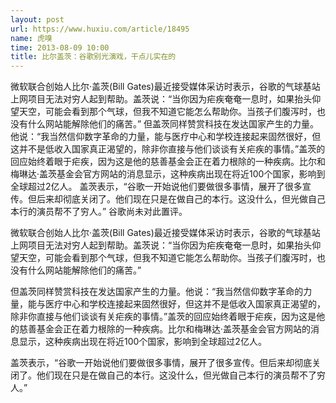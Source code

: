 ```yaml
---
layout: post
url: https://www.huxiu.com/article/18495
name: 虎嗅
time: 2013-08-09 10:00
title: 比尔盖茨：谷歌别光演戏，干点儿实在的
---
```

微软联合创始人比尔·盖茨(Bill Gates)最近接受媒体采访时表示，谷歌的气球基站上网项目无法对穷人起到帮助。盖茨说：“当你因为疟疾奄奄一息时，如果抬头仰望天空，可能会看到那个气球，但我不知道它能怎么帮助你。当孩子们腹泻时，也没有什么网站能解除他们的痛苦。” 但盖茨同样赞赏科技在发达国家产生的力量。他说：“我当然信仰数字革命的力量，能与医疗中心和学校连接起来固然很好，但这并不是低收入国家真正渴望的，除非你直接与他们谈谈有关疟疾的事情。”盖茨的回应始终着眼于疟疾，因为这是他的慈善基金会正在着力根除的一种疾病。比尔和梅琳达·盖茨基金会官方网站的消息显示，这种疾病出现在将近100个国家，影响到全球超过2亿人。 盖茨表示，“谷歌一开始说他们要做很多事情，展开了很多宣传。但后来却彻底关闭了。他们现在只是在做自己的本行。这没什么，但光做自己本行的演员帮不了穷人。” 谷歌尚未对此置评。

微软联合创始人比尔·盖茨(Bill Gates)最近接受媒体采访时表示，谷歌的气球基站上网项目无法对穷人起到帮助。盖茨说：“当你因为疟疾奄奄一息时，如果抬头仰望天空，可能会看到那个气球，但我不知道它能怎么帮助你。当孩子们腹泻时，也没有什么网站能解除他们的痛苦。”

但盖茨同样赞赏科技在发达国家产生的力量。他说：“我当然信仰数字革命的力量，能与医疗中心和学校连接起来固然很好，但这并不是低收入国家真正渴望的，除非你直接与他们谈谈有关疟疾的事情。”盖茨的回应始终着眼于疟疾，因为这是他的慈善基金会正在着力根除的一种疾病。比尔和梅琳达·盖茨基金会官方网站的消息显示，这种疾病出现在将近100个国家，影响到全球超过2亿人。

盖茨表示，“谷歌一开始说他们要做很多事情，展开了很多宣传。但后来却彻底关闭了。他们现在只是在做自己的本行。这没什么，但光做自己本行的演员帮不了穷人。”

